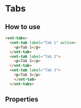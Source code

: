 # Tabs

## How to use

```html
<vnt-tabs>
  <vnt-tab label="Tab 1" active>
    <p>Tab 1</p>
  </vnt-tab>
  <vnt-tab label="Tab 2">
    <p>Tab 2</p>
  </vnt-tab>
  <vnt-tab label="Tab 3">
    <p>Tab 3</p>
    </vnt-tab>
  </vnt-tabs>
```

## Properties
